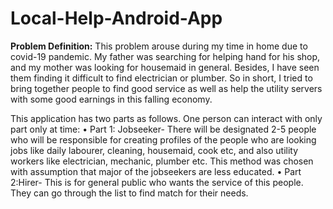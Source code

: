 # Local-Help-Android-App

**Problem Definition:**
This problem arouse during my time in home due to covid-19 pandemic. My father was searching for helping hand for his shop, and my mother was looking for housemaid in general. Besides, I have seen them finding it difficult to find electrician or plumber. So in short, I tried to bring together people to find good service as well as help the utility servers with some good earnings in this falling economy. 

This application has two parts as follows. One person can interact with only part only at time:
•	Part 1: Jobseeker- There will be designated 2-5 people who will be responsible for creating profiles of the people who are looking jobs like daily labourer, cleaning, housemaid, cook etc, and also utility workers like electrician, mechanic, plumber etc. This method was chosen with assumption that major of the jobseekers are less educated.
•	Part 2:Hirer- This is for general public who wants the service of this people. They can go through the list to find match for their needs.
